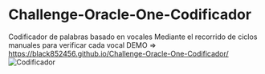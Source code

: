 
# Challenge-Oracle-One-Codificador
Codificador de palabras basado en vocales
Mediante el recorrido de ciclos manuales para verificar cada vocal
DEMO => https://black852456.github.io/Challenge-Oracle-One-Codificador/
![Codificador](https://user-images.githubusercontent.com/82356629/174930324-c736357f-a2a5-4cae-bdd6-53457db9771d.PNG)
